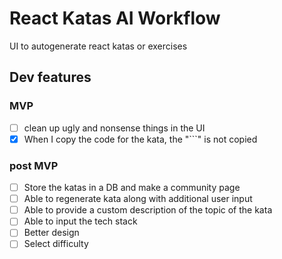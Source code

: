 # React Katas AI Workflow

UI to autogenerate react katas or exercises

## Dev features

### MVP

- [ ] clean up ugly and nonsense things in the UI
- [x] When I copy the code for the kata, the "```" is not copied

### post MVP

- [ ] Store the katas in a DB and make a community page
- [ ] Able to regenerate kata along with additional user input
- [ ] Able to provide a custom description of the topic of the kata
- [ ] Able to input the tech stack
- [ ] Better design
- [ ] Select difficulty
